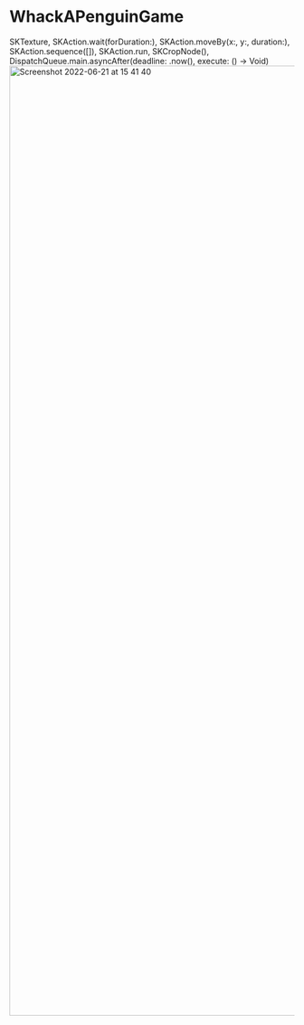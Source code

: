 # WhackAPenguinGame
SKTexture, SKAction.wait(forDuration:), SKAction.moveBy(x:, y:, duration:), SKAction.sequence([]), SKAction.run, SKCropNode(), DispatchQueue.main.asyncAfter(deadline: .now(), execute: () -> Void)
<img width="1680" alt="Screenshot 2022-06-21 at 15 41 40" src="https://user-images.githubusercontent.com/98746743/174801623-23f09e19-7e9c-4b69-a57f-a54bb6ab46a7.png">

